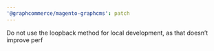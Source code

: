 ```yaml
---
'@graphcommerce/magento-graphcms': patch
---
```


Do not use the loopback method for local development, as that doesn’t improve perf

